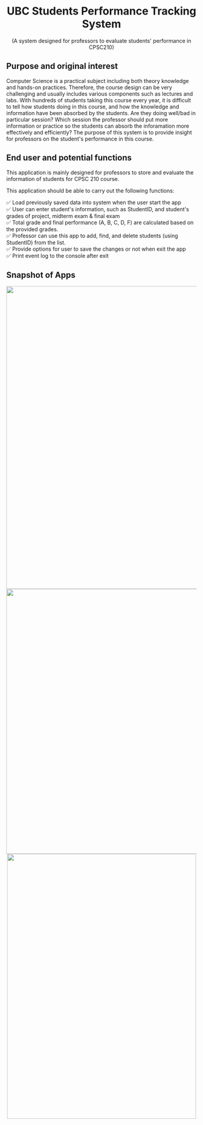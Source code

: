<div align="center">
<h1/>UBC Students Performance Tracking System</h1>
</div>

<p align="center">
(A system designed for professors to evaluate students' performance in CPSC210)
</p>

<div>
<h2/>Purpose and original interest</h2>
</div>

Computer Science is a practical subject including both theory knowledge and hands-on practices. Therefore, the course design can be very challenging and usually includes various components such as lectures and labs. With hundreds of students taking this course every year, it is difficult to tell how students doing in this course, and how the knowledge and information have been absorbed by the students. Are they doing well/bad in particular session? Which session the professor should put more information or practice so the students can absorb the inforamation more effectively and efficiently? The purpose of this system is to provide insight for professors on the student's performance in this course.  

<div>
<h2/>End user and potential functions</h2>
</div>
    
This application is mainly designed for professors to store and evaluate the information of students for CPSC 210 course. <br>

This application should be able to carry out the following functions:  <br>

✅ Load previously saved data into system when the user start the app <br>
✅ User can enter student's information, such as StudentID, and student's grades of project, midterm exam & final exam <br>
✅ Total grade and final performance (A, B, C, D, F) are calculated based on the provided grades.<br>
✅ Professor can use this app to add, find, and delete students (using StudentID) from the list.<br>
✅ Provide options for user to save the changes or not when exit the app<br>
✅ Print event log to the console after exit<br>

<div>
<h2/>Snapshot of Apps</h2>
</div>

<div align="center">
<img src="https://github.com/EmilyXu0427/UBC_Students_Performance_Tracking_System/assets/155400414/36fa543e-b6d7-4b2e-b448-59e41e5656c6" width="800" height="800">
</div>

<div align="center">
<img src="https://github.com/EmilyXu0427/UBC_Students_Performance_Tracking_System/assets/155400414/c8df2add-ecfa-4ddd-b19c-35cc762ac25e" width="800" height="700">
</div>

<div align="center">
<img src="https://github.com/EmilyXu0427/UBC_Students_Performance_Tracking_System/assets/155400414/8fcb8d1e-260a-46c5-838c-a437a90cc82b" width="500" height="700">
</div>




